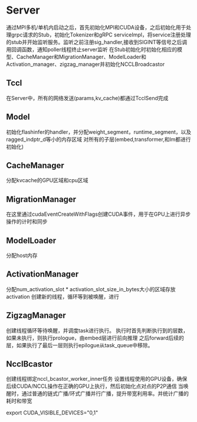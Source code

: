 # Server
通过MPI多机/单机内启动之后，首先初始化MPI和CUDA设备，之后初始化用于处理grpc请求的Stub，初始化Tokenizer和gRPC serviceImpl，将service注册处理的stub并开始监听服务。监听之前注册sig_handler,接收到SIGINT等信号之后调用回调函数，通知poller线程终止server监听
在Stub初始化时初始化相应的模型、CacheManager和MigrationManager、ModelLoader和Activation_manager、zigzag_manager并初始化NCCLBroadcastor
## Tccl
在Server中，所有的网络发送(params,kv_cache)都通过TcclSend完成

## Model
初始化flashinfer的handler，并分配weight_segment，runtime_segment，以及ragged_indptr_d等小的内存区域
对所有的子层(embed,transformer,和lm都进行初始化)

## CacheManager
分配kvcache的GPU区域和cpu区域
## MigrationManager
在这里通过cudaEventCreateWithFlags创建CUDA事件，用于在GPU上进行异步操作的计时和同步

## ModelLoader
分配host内存

## ActivationManager
分配num_activation_slot * activation_slot_size_in_bytes大小的区域存放activation
创建新的线程，循环等到被唤醒，进行

## ZigzagManager
创建线程循环等待唤醒，并调度task进行执行。 执行时首先判断执行到的层数，如果未执行，则执行prologue，由embed层进行前向推理
之后forward后续的层，如果执行了最后一层则执行epilogue从task_queue中移除。

## NcclBcastor
创建线程绑定nccl_bcastor_worker_inner任务
设置线程使用的GPU设备，确保后续CUDA/NCCL操作在正确的GPU上执行，然后初始化点对点的P2P通信
当唤醒时，通过普通的链式广播/环式广播并行广播，提升带宽利用率。并统计广播的耗时和带宽

export CUDA_VISIBLE_DEVICES="0,1"
